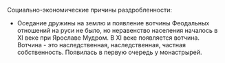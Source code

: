 Социально-экономические причины раздробленности: 
- Оседание дружины на землю и появление вотчины
	Феодальных отношений на руси не было, но неравенство населения началось в XI веке при Ярославе Мудром. В XI веке появляется вотчина. 
	Вотчина - это наследственная, наследственная, частная собственность. Появилась в первую очередь у монастрырей. 